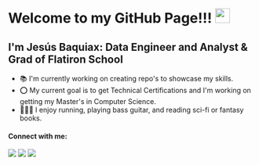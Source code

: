 

# Welcome to my GitHub Page!!! <img src="https://raw.githubusercontent.com/MartinHeinz/MartinHeinz/master/wave.gif" width="30px">

## I'm Jesús Baquiax: Data Engineer and Analyst & Grad of Flatiron School

* 📚 I'm currently working on creating repo's to showcase my skills.
* ⭕ My current goal is to get Technical Certifications and I'm working on getting my Master's in Computer Science.
* 🏃🎸📕 I enjoy running, playing bass guitar, and reading sci-fi or fantasy books.



#### Connect with me:
<a href= 'https://www.linkedin.com/in/jes%C3%BAsbaquiax//' rel="nofollow"><img src= "https://img.shields.io/badge/LinkedIn-0077B5?style=for-the-badge&logo=linkedin&logoColor=white" /></a>
<a href="https://dev.to/jesusbaquiax/" rel="nofollow"><img src= "https://img.shields.io/badge/Dev Blog-FF5722?style=for-the-badge&logo=devdotto&logoColor=white" /></a>
<a href='mailto:jesusbaquiax13@gmail.com' rel="nofollow"><img src= "https://img.shields.io/badge/Gmail-D14836?style=for-the-badge&logo=gmail&logoColor=white" /></a>

<!--
**jesusbaquiax/jesusbaquiax** is a ✨ _special_ ✨ repository because its `README.md` (this file) appears on your GitHub profile.

Here are some ideas to get you started:

- 🔭 I’m currently working on ...
- 🌱 I’m currently learning ...
- 👯 I’m looking to collaborate on ...
- 🤔 I’m looking for help with ...
- 💬 Ask me about ...
- 📫 How to reach me: ...
- 😄 Pronouns: ...
- ⚡ Fun fact: ...
-->

